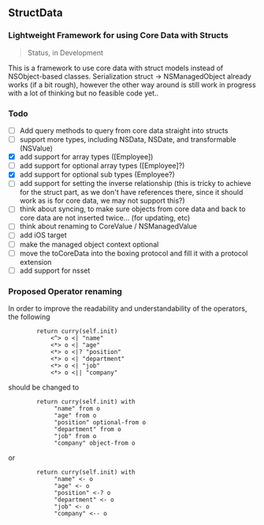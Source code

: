 ## StructData
### Lightweight Framework for using Core Data with Structs

> Status, in Development

This is a framework to use core data with struct models instead of NSObject-based classes. Serialization struct -> NSManagedObject already works (if a bit rough), however the other way around is still work in progress with a lot of thinking but no feasible code yet..

### Todo
- [ ] Add query methods to query from core data straight into structs
- [ ] support more types, including NSData, NSDate, and transformable (NSValue)
- [x] add support for array types ([Employee])
- [ ] add support for optional array types ([Employee]?)
- [x] add support for optional sub types (Employee?)
- [ ] add support for setting the inverse relationship (this is tricky to achieve for the struct part, as we don't have references there, since it should work as is for core data, we may not support this?)
- [ ] think about syncing, to make sure objects from core data and back to core data are not inserted twice... (for updating, etc)
- [ ] think about renaming to CoreValue / NSManagedValue
- [ ] add iOS target
- [ ] make the managed object context optional
- [ ] move the toCoreData into the boxing protocol and fill it with a protocol extension
- [ ] add support for nsset

### Proposed Operator renaming
In order to improve the readability and understandability of the operators, the following
```
        return curry(self.init)
            <^> o <| "name"
            <*> o <| "age"
            <*> o <|? "position"
            <*> o <| "department"
            <*> o <| "job"
            <*> o <|| "company"
```

should be changed to
```
        return curry(self.init) with
             "name" from o
             "age" from o
             "position" optional-from o
             "department" from o
             "job" from o
             "company" object-from o
```
or
```
        return curry(self.init) with
             "name" <- o
             "age" <- o
             "position" <-? o
             "department" <- o
             "job" <- o
             "company" <-- o
```
